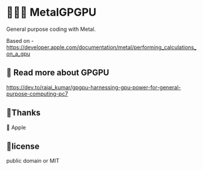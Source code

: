 # 🦹🏼‍♂️ MetalGPGPU

General purpose coding with Metal. 

Based on - https://developer.apple.com/documentation/metal/performing_calculations_on_a_gpu

## 📖 Read more about GPGPU

https://dev.to/rajai_kumar/gpgpu-harnessing-gpu-power-for-general-purpose-computing-pc7

## 🙏Thanks

🍏 Apple

## 📝license

public domain or MIT
